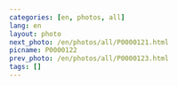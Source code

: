```yaml
---
categories: [en, photos, all]
lang: en
layout: photo
next_photo: /en/photos/all/P0000121.html
picname: P0000122
prev_photo: /en/photos/all/P0000123.html
tags: []
---
```

